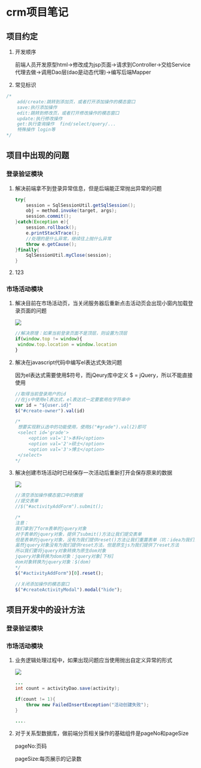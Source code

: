 # crm项目笔记

## 项目约定

1. 开发顺序

   前端人员开发原型html→修改成为jsp页面→请求到Controller→交给Service代理去做→调用Dao层(dao是动态代理)→编写后端Mapper

2. 常见标识

```javascript
/*
	add/create:跳转到添加页，或者打开添加操作的模态窗口
	save:执行添加操作
	edit:跳转到修改页，或者打开修改操作的模态窗口
	update:执行修改操作
	get:执行查询操作	find/select/query/...
	特殊操作 login等
*/
```

## 项目中出现的问题

### 登录验证模块

1. 解决前端拿不到登录异常信息，但是后端能正常抛出异常的问题

   ```java
   try{
       session = SqlSessionUtil.getSqlSession();
       obj = method.invoke(target, args);
       session.commit();
   }catch(Exception e){
       session.rollback();
       e.printStackTrace();
       //处理的是什么异常，继续往上抛什么异常
       throw e.getCause();
   }finally{
       SqlSessionUtil.myClose(session);
   }
   ```

2. 123

### 市场活动模块

1. 解决目前在市场活动页，当关闭服务器后重新点击活动页会出现小窗内加载登录页面的问题

   ![](https://raw.githubusercontent.com/Lounwb/imgbed-picgo-repo/master/blogimg/202212291748578.png)

   ```javascript
   //解决原理：如果当前登录页面不是顶层，则设置为顶层
   if(window.top != window){
   	window.top.location = window.location
   }
   ```

2. 解决在javascript代码中编写el表达式失效问题

   因为el表达式需要使用$符号，而jQeury库中定义 $ = jQuery，所以不能直接使用

   ```javascript
   //取得当前登录用户的id
   //在js中使用el表达式，el表达式一定要套用在字符串中
   var id = "${user.id}"
   $("#create-owner").val(id)
   
   /*
   	想要实现默认选中的功能使用，使用$("#grade").val(2)即可
   	<select id='grade'>
   		<option val='1'>本科</option>
   		<option val='2'>硕士</option>
   		<option val='3'>博士</option>
   	</select>
   */
   ```

3. 解决创建市场活动时已经保存一次活动后重新打开会保存原来的数据

   ![](https://raw.githubusercontent.com/Lounwb/imgbed-picgo-repo/master/blogimg/202212301206273.png)

   ```javascript
   //清空添加操作模态窗口中的数据
   //提交表单
   //$("#activityAddForm").submit();
   
   /*
   注意：
   我们拿到了form表单的jquery对象
   对于表单的jquery对象，提供了submit()方法让我们提交表单
   但是表单的jquery对象，没有为我们提供reset()方法让我们重置表单（坑：idea为我们提示了有reset()方法）
   虽然jquery对象没有为我们提供reset方法，但是原生js为我们提供了reset方法
   所以我们要将jquery对象转换为原生dom对象
   jquery对象转换为dom对象：jquery对象[下标]
   dom对象转换为jquery对象：$(dom)
   */
   $("#activityAddForm")[0].reset();
   
   //关闭添加操作的模态窗口
   $("#createActivityModal").modal("hide");
   ```

   

## 项目开发中的设计方法

### 登录验证模块

### 市场活动模块

1. 业务逻辑处理过程中，如果出现问题应当使用抛出自定义异常的形式

   ![](https://raw.githubusercontent.com/Lounwb/imgbed-picgo-repo/master/blogimg/202212301210537.png)

   ```java
   ...
   int count = activityDao.save(activity);
   
   if(count != 1){
       throw new FailedInsertException("活动创建失败");
   }
   
   ....
   ```

2. 对于关系型数据库，做前端分页相关操作的基础组件是pageNo和pageSize

   pageNo:页码

   pageSize:每页展示的记录数

   ​		

